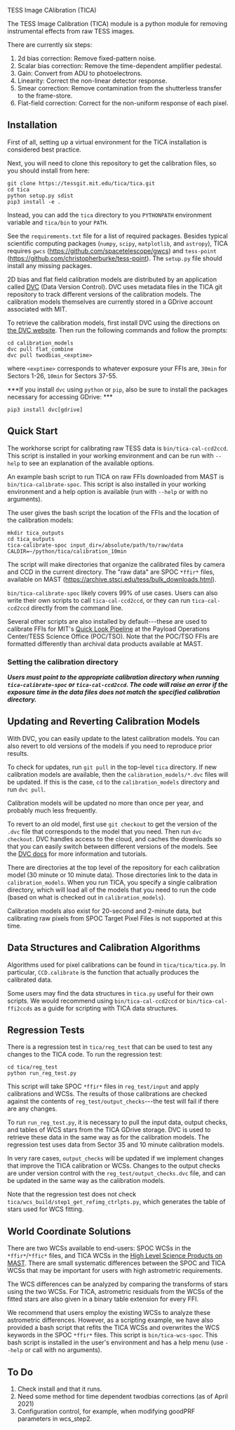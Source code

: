  TESS Image CAlibration (TICA)

The TESS Image Calibration (TICA) module is a python module for removing instrumental effects from raw TESS images.

There are currently six steps:

 1. 2d bias correction: Remove fixed-pattern noise.
 2. Scalar bias correction: Remove the time-dependent amplifier pedestal.
 3. Gain: Convert from ADU to photoelectrons.
 4. Linearity: Correct the non-linear detector response.
 5. Smear correction:  Remove contamination from the shutterless transfer to the frame-store.
 6. Flat-field correction: Correct for the non-uniform response of each pixel.


## Installation

First of all, setting up a virtual environment for the TICA installation is considered best practice.

Next, you will need to clone this repository to get the calibration files, so you should install from here:

  ```
  git clone https://tessgit.mit.edu/tica/tica.git
  cd tica
  python setup.py sdist
  pip3 install -e .
  ```

Instead, you can  add the `tica` directory to you `PYTHONPATH` environment variable and `tica/bin` to your `PATH`.

See the `requirements.txt` file for a list of required packages.  Besides typical scientific computing packages (`numpy`, `scipy`, `matplotlib`, and `astropy`), TICA requires `gwcs` (https://github.com/spacetelescope/gwcs) and `tess-point` (https://github.com/christopherburke/tess-point).  The `setup.py` file should install any missing packages.

2D bias and flat field calibration models are distributed by an application called [DVC](https://www.dvc.org) (Data Version Control).  DVC uses metadata files in the TICA git repository to track different versions of the calibration models.  The calibration models themselves are currently stored in a GDrive account associated with MIT.  

To retrieve the calibration models, first install DVC using the directions on [the DVC website](https://dvc.org/doc/install).  Then run the following commands and follow the prompts:

```
cd calibration_models
dvc pull flat_combine
dvc pull twodbias_<exptime>
```

where `<exptime>` corresponds to whatever exposure your FFIs are, `30min` for Sectors 1-26, `10min` for Sectors 37-55.

***If you install `dvc` using `python` or `pip`, also be sure to install the packages necessary for accessing GDrive: ***

```
pip3 install dvc[gdrive]
```

## Quick Start

The workhorse script for calibrating raw TESS data is `bin/tica-cal-ccd2ccd`.  This script is installed in your working environment and can be run with `--help` to  see an explanation of the available options.  

An example bash script to run TICA on raw FFIs downloaded from MAST is `bin/tica-calibrate-spoc`.  This script is also installed in your working environment and a help option is  available (run with `--help` or with no arguments). 

The user gives the bash script the location of the FFIs and the location of the calibration models:

```
mkdir tica_outputs
cd tica_outputs
tica-calibrate-spoc input_dir=/absolute/path/to/raw/data CALDIR=~/python/tica/calibration_10min
```

The script will make directories that organize the calibrated files by camera and CCD in the current directory.  The "raw data" are SPOC `*ffir*` files, available on MAST (https://archive.stsci.edu/tess/bulk_downloads.html).

`bin/tica-calibrate-spoc` likely covers 99% of use cases.  Users can also write their own scripts to call `tica-cal-ccd2ccd`, or they can run `tica-cal-ccd2ccd` directly from the command line.

Several other scripts are also installed by default---these are used to calibrate FFIs for MIT's [Quick Look Pipeline](https://archive.stsci.edu/hlsp/qlp) at the Payload Operations Center/TESS Science Office (POC/TSO).  Note that the POC/TSO FFIs are formatted differently than archival data products available at MAST.

### Setting the calibration directory

***Users must point to the appropriate calibration directory when running `tica-calibrate-spoc` or `tica-cal-ccd2ccd`.   The code will raise an error if the exposure time in the data files does not match the specified calibration directory.***

## Updating and Reverting Calibration Models

With DVC, you can easily update to the latest calibration models.  You can also revert to old versions of the models if you need to reproduce prior results.  

To check for updates, run `git pull` in the top-level `tica` directory.  If new calibration models are available, then the `calibration_models/*.dvc` files will be updated.  If this is the case, `cd` to the `calibration_models` directory and run `dvc pull`.  

Calibration models will be updated no more than once per year, and probably much less frequently.

To revert to an old model, first use `git checkout` to get the version of the `.dvc` file that corresponds to the model that you need.  Then run `dvc checkout`.  DVC handles access to the cloud, and caches the downloads so that you can easily switch between different versions of the models.  See the [DVC docs](https://dvc.org/doc/start) for more information and tutorials.

There are directories at the top level of the repository for each calibration model (30 minute or 10 minute data).  Those directories link to the data in `calibration_models`. When you run TICA, you specify a single calibration directory, which will load all of the models that you need to run the code (based on what is checked out in `calibration_models`).

Calibration models also exist for 20-second and 2-minute data, but calibrating raw pixels from SPOC Target Pixel Files is not supported at this time.

## Data Structures and Calibration Algorithms

Algorithms used for pixel calibrations can be found in `tica/tica/tica.py`.  In particular, `CCD.calibrate` is the function that actually produces the calibrated data.  

Some users may find the data structures in `tica.py` useful for their own scripts.  We would recommend using `bin/tica-cal-ccd2ccd` or `bin/tica-cal-ffi2ccds` as a guide for scripting with TICA data structures.


## Regression Tests

There is a regression test in `tica/reg_test` that can be used to test any changes to the TICA code.  To run the regression test:

```
cd tica/reg_test
python run_reg_test.py
```

This script will take SPOC `*ffir*` files in `reg_test/input` and apply calibrations and WCSs.  The results of those calibrations are checked against the contents of `reg_test/output_checks`---the test will fail if there are any changes.

To run `run_reg_test.py`, it is necessary to pull the input data, output checks, and tables of WCS stars from the TICA GDrive storage.  DVC is used to retrieve these data in the same way as for the calibration models.  The regression test uses data from Sector 35 and 10 minute calibration models.  

In very rare cases, `output_checks` will be updated if we implement changes that improve the TICA calibration or WCSs.  Changes to the output checks are under version control with the `reg_test/output_checks.dvc` file, and can be updated in the same way as the calibration models.

Note that the regression test does not check `tica/wcs_build/step1_get_refimg_ctrlpts.py`, which generates the table of stars used for WCS fitting.  

## World Coordinate Solutions

There are two WCSs available to end-users: SPOC WCSs in the `*ffir*`/`*ffic*` files, and TICA WCSs in the [High Level Science Products on MAST](https://archive.stsci.edu/hlsp/tica).  There are small systematic differences between the SPOC and TICA WCSs that may be important for users with high astrometric requirements.

The WCS differences can be analyzed by comparing the transforms of stars using the two WCSs.  For TICA, astrometric residuals from the WCSs of the fitted stars are also given in a binary table extension for every FFI.

We recommend that users employ the existing WCSs to analyze these astrometric differences.  However, as a scripting example, we have also provided a bash script that refits the TICA WCSs and overwrites the WCS keywords in the SPOC `*ffir*` files.  This script is `bin/tica-wcs-spoc`.  This bash script is installed in the user's environment and has a help menu (use `--help` or call with no arguments).


## To Do

1. Check install and that it runs.
2. Need some method for time dependent twodbias corrections (as of April 2021)
3. Configuration control, for example, when modifying goodPRF parameters in wcs_step2.